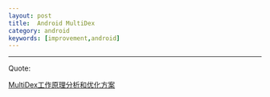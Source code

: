 ```yaml
---
layout: post
title:  Android MultiDex
category: android
keywords: [improvement,android]
---
```













---

Quote:

[MultiDex工作原理分析和优化方案](https://zhuanlan.zhihu.com/p/24305296)
